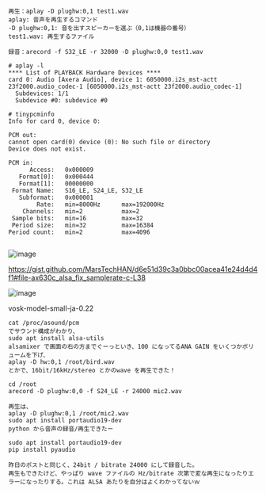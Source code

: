 
```
再生：aplay -D plughw:0,1 test1.wav
aplay: 音声を再生するコマンド
-D plughw:0,1: 音を出すスピーカーを選ぶ（0,1は機器の番号）
test1.wav: 再生するファイル

録音：arecord -f S32_LE -r 32000 -D plughw:0,0 test1.wav
```


```
# aplay -l
**** List of PLAYBACK Hardware Devices ****
card 0: Audio [Axera Audio], device 1: 6050000.i2s_mst-actt 23f2000.audio_codec-1 [6050000.i2s_mst-actt 23f2000.audio_codec-1]
  Subdevices: 1/1
  Subdevice #0: subdevice #0

# tinypcminfo
Info for card 0, device 0:

PCM out:
cannot open card(0) device (0): No such file or directory
Device does not exist.

PCM in:
      Access:   0x000009
   Format[0]:   0x000444
   Format[1]:   00000000
 Format Name:   S16_LE, S24_LE, S32_LE
   Subformat:   0x000001
        Rate:   min=8000Hz      max=192000Hz
    Channels:   min=2           max=2
 Sample bits:   min=16          max=32
 Period size:   min=32          max=16384
Period count:   min=2           max=4096


```




![image](https://github.com/user-attachments/assets/35f61900-cd86-4179-ac11-d2b2060ad021)

https://gist.github.com/MarsTechHAN/d6e51d39c3a0bbc00acea41e24d4d4f1#file-ax630c_alsa_fix_samplerate-c-L38


![image](https://github.com/user-attachments/assets/ab0775e5-7bc9-49cd-b3de-a36dbf291034)



vosk-model-small-ja-0.22


```
cat /proc/asound/pcm
でサウンド構成がわかり、
sudo apt install alsa-utils
alsamixer で画面の右の方までぐーっといき、100 になってるANA GAIN をいくつかボリュームを下げ、
aplay -D hw:0,1 /root/bird.wav
とかで、16bit/16kHz/stereo とかのwave を再生できた！

cd /root
arecord -D plughw:0,0 -f S24_LE -r 24000 mic2.wav

再生は、
aplay -D plughw:0,1 /root/mic2.wav
sudo apt install portaudio19-dev
python から音声の録音/再生できたー

sudo apt install portaudio19-dev
pip install pyaudio

昨日のポストと同じく、24bit / bitrate 24000 にして録音した。
再生もできたけど、やっぱり wave ファイルの Hz/bitrate 次第で変な再生になったりエラーになったりする。これは ALSA あたりを自分はよくわかってないｗ


```
